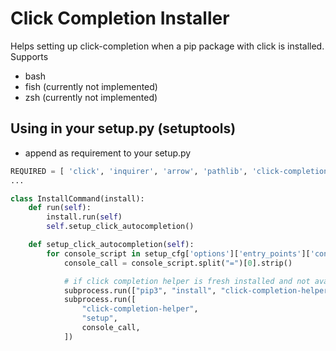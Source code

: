 # Click Completion Installer

Helps setting up click-completion when a pip package with click is installed.
Supports

* bash
* fish (currently not implemented)
* zsh (currently not implemented)


## Using in your setup.py (setuptools)

* append as requirement to your setup.py

```python
REQUIRED = [ 'click', 'inquirer', 'arrow', 'pathlib', 'click-completion-helper', 'click-default-group' ]
...

class InstallCommand(install):
    def run(self):
        install.run(self)
        self.setup_click_autocompletion()

    def setup_click_autocompletion(self):
        for console_script in setup_cfg['options']['entry_points']['console_scripts']:
            console_call = console_script.split("=")[0].strip()

            # if click completion helper is fresh installed and not available now
            subprocess.run(["pip3", "install", "click-completion-helper"])
            subprocess.run([
                "click-completion-helper",
                "setup",
                console_call,
            ])


```